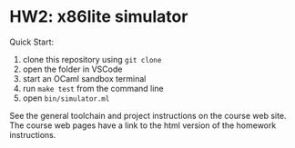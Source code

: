 # HW2: x86lite simulator

Quick Start:

1. clone this repository using `git clone`
2. open the folder in VSCode
3. start an OCaml sandbox terminal
4. run `make test` from the command line
5. open `bin/simulator.ml`

See the general toolchain and project instructions on the course web site. The
course web pages have a link to the html version of the homework instructions.

